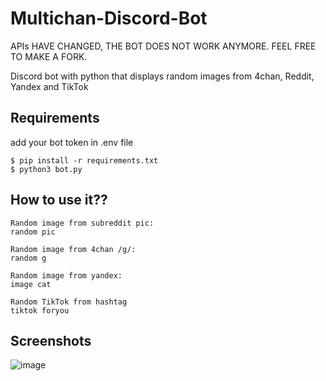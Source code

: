 # Multichan-Discord-Bot
APIs HAVE CHANGED, THE BOT DOES NOT WORK ANYMORE. FEEL FREE TO MAKE A FORK.

Discord bot with python that displays random images from 4chan, Reddit, Yandex and TikTok

## Requirements
add your bot token in .env file
```shell
$ pip install -r requirements.txt
$ python3 bot.py
```

## How to use it??
```
Random image from subreddit pic:
random pic

Random image from 4chan /g/:
random g

Random image from yandex:
image cat

Random TikTok from hashtag
tiktok foryou
```
## Screenshots
![image](https://user-images.githubusercontent.com/33037084/135354900-d8507f7d-9118-4880-9a8f-6659129c839d.png)
